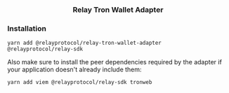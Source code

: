 <h3 align="center">Relay Tron Wallet Adapter</h3>

### Installation

```
yarn add @relayprotocol/relay-tron-wallet-adapter @relayprotocol/relay-sdk
```

Also make sure to install the peer dependencies required by the adapter if your application doesn't already include them:

```
yarn add viem @relayprotocol/relay-sdk tronweb
```
